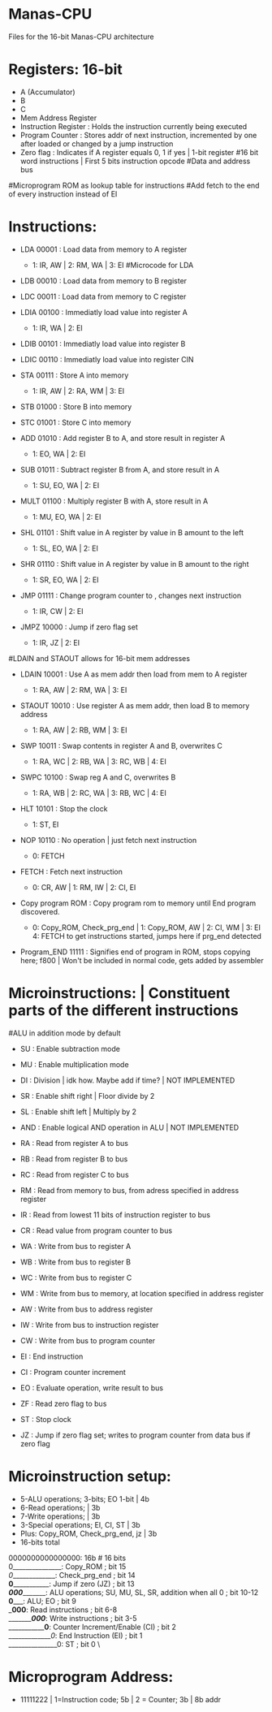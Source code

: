 # Manas-CPU
Files for the 16-bit Manas-CPU architecture

# Registers: 16-bit
 - A (Accumulator)
 - B 
 - C
 - Mem Address Register
 - Instruction Register : Holds the instruction currently being executed
 - Program Counter : Stores addr of next instruction, incremented by one after loaded
                     or changed by a jump instruction
 - Zero flag : Indicates if A register equals 0, 1 if yes | 1-bit register
#16 bit word instructions | First 5 bits instruction opcode
#Data and address bus
 

#Microprogram ROM as lookup table for instructions
#Add fetch to the end of every instruction instead of EI
# Instructions:
 - LDA <addr>    00001 : Load data from memory to A register
   - 1: IR, AW | 2: RM, WA | 3: EI  #Microcode for LDA
 - LDB <addr>    00010 : Load data from memory to B register
 - LDC <addr>    00011 : Load data from memory to C register
 
 - LDIA <value>  00100 : Immediatly load value into register A
   - 1: IR, WA | 2: EI
 - LDIB <value>  00101 : Immediatly load value into register B
 - LDIC <value>  00110 : Immediatly load value into register CIN
 
 - STA <addr>	 00111 : Store A into memory <addr> 
   - 1: IR, AW | 2: RA, WM | 3: EI
 - STB <addr>    01000 : Store B into memory <addr>
 - STC <addr>	 01001 : Store C into memory <addr>
 
 - ADD			 01010 : Add register B to A, and store result in register A
   - 1: EO, WA | 2: EI
 - SUB			 01011 : Subtract register B from A, and store result in A
   - 1: SU, EO, WA | 2: EI
 - MULT			 01100 : Multiply register B with A, store result in A
   - 1: MU, EO, WA | 2: EI
 - SHL			 01101 : Shift value in A register by value in B amount to the left
   - 1: SL, EO, WA | 2: EI
 - SHR			 01110 : Shift value in A register by value in B amount to the right
   - 1: SR, EO, WA | 2: EI
   
 - JMP <addr>	 01111 : Change program counter to <addr>, changes next instruction
   - 1: IR, CW | 2: EI
 - JMPZ <addr>   10000 : Jump if zero flag set
   - 1: IR, JZ | 2: EI

#LDAIN and STAOUT allows for 16-bit mem addresses
 - LDAIN 		 10001 : Use A as mem addr then load from mem to A register
   - 1: RA, AW | 2: RM, WA | 3: EI
 - STAOUT		 10010 : Use register A as mem addr, then load B to memory address
   - 1: RA, AW | 2: RB, WM | 3: EI
   
 - SWP			 10011 : Swap contents in register A and B, overwrites C
   - 1: RA, WC | 2: RB, WA | 3: RC, WB | 4: EI
 - SWPC 		 10100 : Swap reg A and C, overwrites B
   - 1: RA, WB | 2: RC, WA | 3: RB, WC | 4: EI
 
 - HLT			 10101 : Stop the clock
   - 1: ST, EI
 - NOP		     10110 : No operation | just fetch next instruction
   - 0: FETCH
 - FETCH 	           : Fetch next instruction
   - 0: CR, AW | 1: RM, IW | 2: CI, EI
 - Copy program ROM	   : Copy program rom to memory until End program discovered.
   - 0: Copy_ROM, Check_prg_end | 1: Copy_ROM, AW | 2: CI, WM | 3: EI
     4: FETCH to get instructions started, jumps here if prg_end detected
 - Program_END	 11111 : Signifies end of program in ROM, stops copying here; f800 | Won't be included in normal code, gets added by assembler
 
 # Microinstructions: | Constituent parts of the different instructions
 #ALU in addition mode by default
 - SU : Enable subtraction mode
 - MU : Enable multiplication mode
 - DI : Division | idk how. Maybe add if time? | NOT IMPLEMENTED
 - SR : Enable shift right | Floor divide by 2
 - SL : Enable shift left | Multiply by 2
 - AND : Enable logical AND operation in ALU | NOT IMPLEMENTED
 
 - RA : Read from register A to bus
 - RB : Read from register B to bus
 - RC : Read from register C to bus
 - RM : Read from memory to bus, from adress specified in address register
 - IR : Read from lowest 11 bits of instruction register to bus
 - CR : Read value from program counter to bus
 
 - WA : Write from bus to register A
 - WB : Write from bus to register B
 - WC : Write from bus to register C
 - WM : Write from bus to memory, at location specified in address register
 - AW : Write from bus to address register
 - IW : Write from bus to instruction register
 - CW : Write from bus to program counter
 
 - EI : End instruction
 - CI : Program counter increment
 - EO : Evaluate operation, write result to bus
 - ZF : Read zero flag to bus
 - ST : Stop clock
 - JZ : Jump if zero flag set; writes to program counter from data bus if zero flag
 
# Microinstruction setup:
 - 5-ALU operations; 3-bits; EO 1-bit | 4b
 - 6-Read operations; 				  | 3b
 - 7-Write operations; 				  | 3b
 - 3-Special operations; EI, CI, ST	  | 3b
 - Plus: Copy_ROM, Check_prg_end, jz  | 3b
 - 16-bits total
 
 0000000000000000: 16b												                                      # 16 bits \
 0_______________: Copy_ROM 											                                 ; bit 15 \
 _0______________: Check_prg_end										                              ; bit 14 \
 __0_____________: Jump if zero (JZ)									                           ; bit 13 \
 ___000__________: ALU operations; SU, MU, SL, SR, addition when all 0  ; bit 10-12 \
 ______0_________: ALU; EO											                                   ; bit 9 \
 _______000______: Read instructions									                           ; bit 6-8 \
 __________000___: Write instructions									                          ; bit 3-5 \
 _____________0__: Counter Increment/Enable (CI)						                  ; bit 2 \
 ______________0_: End Instruction (EI)								                         ; bit 1 \
 _______________0: ST													                                      ; bit 0 \
 
 
# Microprogram Address:
 - 11111222 |  1=Instruction code; 5b | 2 = Counter; 3b | 8b addr
